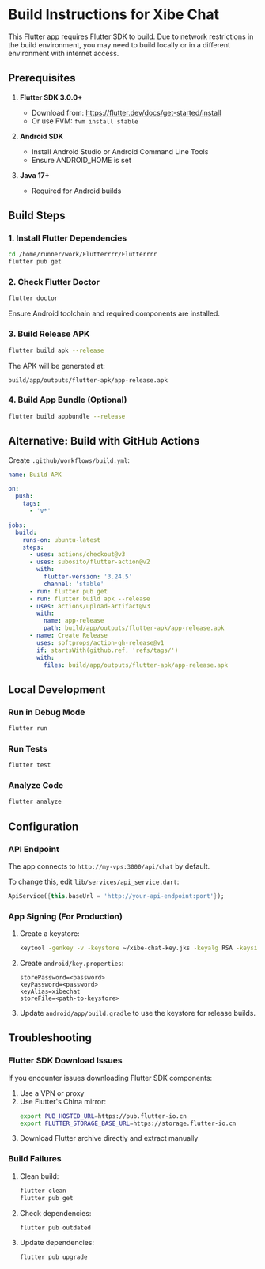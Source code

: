 # Build Instructions for Xibe Chat

This Flutter app requires Flutter SDK to build. Due to network restrictions in the build environment, you may need to build locally or in a different environment with internet access.

## Prerequisites

1. **Flutter SDK 3.0.0+**
   - Download from: https://flutter.dev/docs/get-started/install
   - Or use FVM: `fvm install stable`

2. **Android SDK**
   - Install Android Studio or Android Command Line Tools
   - Ensure ANDROID_HOME is set

3. **Java 17+**
   - Required for Android builds

## Build Steps

### 1. Install Flutter Dependencies

```bash
cd /home/runner/work/Flutterrrr/Flutterrrr
flutter pub get
```

### 2. Check Flutter Doctor

```bash
flutter doctor
```

Ensure Android toolchain and required components are installed.

### 3. Build Release APK

```bash
flutter build apk --release
```

The APK will be generated at:
```
build/app/outputs/flutter-apk/app-release.apk
```

### 4. Build App Bundle (Optional)

```bash
flutter build appbundle --release
```

## Alternative: Build with GitHub Actions

Create `.github/workflows/build.yml`:

```yaml
name: Build APK

on:
  push:
    tags:
      - 'v*'

jobs:
  build:
    runs-on: ubuntu-latest
    steps:
      - uses: actions/checkout@v3
      - uses: subosito/flutter-action@v2
        with:
          flutter-version: '3.24.5'
          channel: 'stable'
      - run: flutter pub get
      - run: flutter build apk --release
      - uses: actions/upload-artifact@v3
        with:
          name: app-release
          path: build/app/outputs/flutter-apk/app-release.apk
      - name: Create Release
        uses: softprops/action-gh-release@v1
        if: startsWith(github.ref, 'refs/tags/')
        with:
          files: build/app/outputs/flutter-apk/app-release.apk
```

## Local Development

### Run in Debug Mode

```bash
flutter run
```

### Run Tests

```bash
flutter test
```

### Analyze Code

```bash
flutter analyze
```

## Configuration

### API Endpoint

The app connects to `http://my-vps:3000/api/chat` by default.

To change this, edit `lib/services/api_service.dart`:

```dart
ApiService({this.baseUrl = 'http://your-api-endpoint:port'});
```

### App Signing (For Production)

1. Create a keystore:
   ```bash
   keytool -genkey -v -keystore ~/xibe-chat-key.jks -keyalg RSA -keysize 2048 -validity 10000 -alias xibechat
   ```

2. Create `android/key.properties`:
   ```
   storePassword=<password>
   keyPassword=<password>
   keyAlias=xibechat
   storeFile=<path-to-keystore>
   ```

3. Update `android/app/build.gradle` to use the keystore for release builds.

## Troubleshooting

### Flutter SDK Download Issues

If you encounter issues downloading Flutter SDK components:

1. Use a VPN or proxy
2. Use Flutter's China mirror:
   ```bash
   export PUB_HOSTED_URL=https://pub.flutter-io.cn
   export FLUTTER_STORAGE_BASE_URL=https://storage.flutter-io.cn
   ```
3. Download Flutter archive directly and extract manually

### Build Failures

1. Clean build:
   ```bash
   flutter clean
   flutter pub get
   ```

2. Check dependencies:
   ```bash
   flutter pub outdated
   ```

3. Update dependencies:
   ```bash
   flutter pub upgrade
   ```
